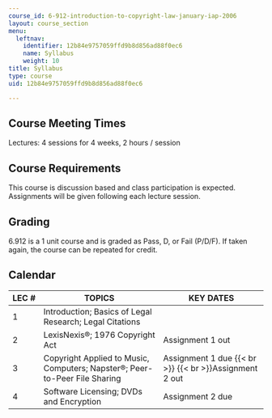 ```yaml
---
course_id: 6-912-introduction-to-copyright-law-january-iap-2006
layout: course_section
menu:
  leftnav:
    identifier: 12b84e9757059ffd9b8d856ad88f0ec6
    name: Syllabus
    weight: 10
title: Syllabus
type: course
uid: 12b84e9757059ffd9b8d856ad88f0ec6

---
```


Course Meeting Times
--------------------

Lectures: 4 sessions for 4 weeks, 2 hours / session

Course Requirements
-------------------

This course is discussion based and class participation is expected. Assignments will be given following each lecture session.

Grading
-------

6.912 is a 1 unit course and is graded as Pass, D, or Fail (P/D/F). If taken again, the course can be repeated for credit.

Calendar
--------

| LEC # | TOPICS | KEY DATES |
| --- | --- | --- |
| 1 | Introduction; Basics of Legal Research; Legal Citations |  |
| 2 | LexisNexis®; 1976 Copyright Act | Assignment 1 out |
| 3 | Copyright Applied to Music, Computers; Napster®; Peer-to-Peer File Sharing | Assignment 1 due  {{< br >}}  {{< br >}}Assignment 2 out |
| 4 | Software Licensing; DVDs and Encryption | Assignment 2 due